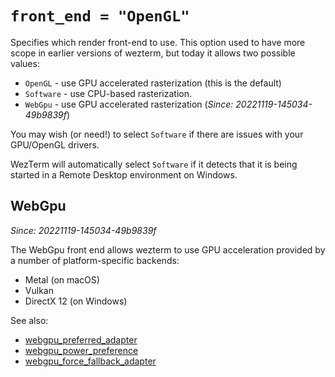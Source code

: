 # `front_end = "OpenGL"`

Specifies which render front-end to use.  This option used to have
more scope in earlier versions of wezterm, but today it allows two
possible values:

* `OpenGL` - use GPU accelerated rasterization (this is the default)
* `Software` - use CPU-based rasterization.
* `WebGpu` - use GPU accelerated rasterization (*Since: 20221119-145034-49b9839f*)

You may wish (or need!) to select `Software` if there are issues with your
GPU/OpenGL drivers.

WezTerm will automatically select `Software` if it detects that it is
being started in a Remote Desktop environment on Windows.

## WebGpu

*Since: 20221119-145034-49b9839f*

The WebGpu front end allows wezterm to use GPU acceleration provided by
a number of platform-specific backends:

* Metal (on macOS)
* Vulkan
* DirectX 12 (on Windows)

See also:
* [webgpu_preferred_adapter](webgpu_preferred_adapter.md)
* [webgpu_power_preference](webgpu_power_preference.md)
* [webgpu_force_fallback_adapter](webgpu_force_fallback_adapter.md)
